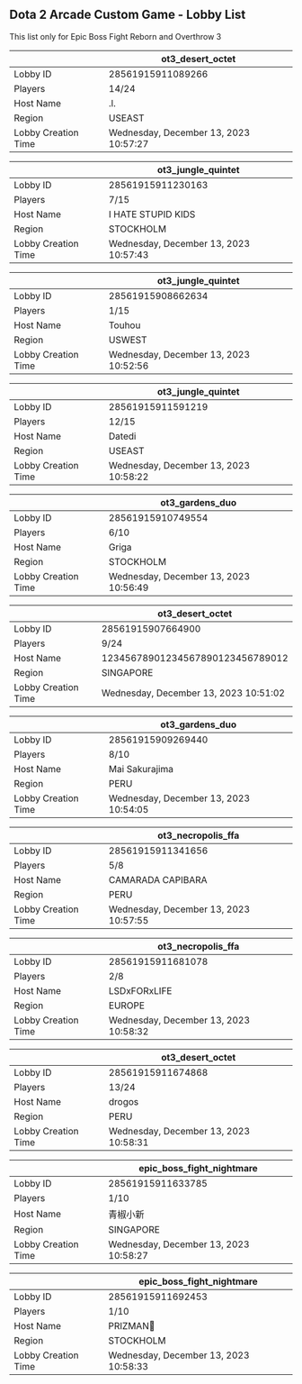 ## Dota 2 Arcade Custom Game - Lobby List

This list only for Epic Boss Fight Reborn and Overthrow 3

|  | ot3_desert_octet |
| ------ | ------ |
| Lobby ID | 28561915911089266 |
| Players | 14/24 |
| Host Name | .l. |
| Region | USEAST |
| Lobby Creation Time | Wednesday, December 13, 2023 10:57:27 |


|  | ot3_jungle_quintet |
| ------ | ------ |
| Lobby ID | 28561915911230163 |
| Players | 7/15 |
| Host Name | I HATE STUPID KIDS |
| Region | STOCKHOLM |
| Lobby Creation Time | Wednesday, December 13, 2023 10:57:43 |


|  | ot3_jungle_quintet |
| ------ | ------ |
| Lobby ID | 28561915908662634 |
| Players | 1/15 |
| Host Name | Touhou |
| Region | USWEST |
| Lobby Creation Time | Wednesday, December 13, 2023 10:52:56 |


|  | ot3_jungle_quintet |
| ------ | ------ |
| Lobby ID | 28561915911591219 |
| Players | 12/15 |
| Host Name | Datedi |
| Region | USEAST |
| Lobby Creation Time | Wednesday, December 13, 2023 10:58:22 |


|  | ot3_gardens_duo |
| ------ | ------ |
| Lobby ID | 28561915910749554 |
| Players | 6/10 |
| Host Name | Griga |
| Region | STOCKHOLM |
| Lobby Creation Time | Wednesday, December 13, 2023 10:56:49 |


|  | ot3_desert_octet |
| ------ | ------ |
| Lobby ID | 28561915907664900 |
| Players | 9/24 |
| Host Name | 12345678901234567890123456789012 |
| Region | SINGAPORE |
| Lobby Creation Time | Wednesday, December 13, 2023 10:51:02 |


|  | ot3_gardens_duo |
| ------ | ------ |
| Lobby ID | 28561915909269440 |
| Players | 8/10 |
| Host Name | Mai Sakurajima |
| Region | PERU |
| Lobby Creation Time | Wednesday, December 13, 2023 10:54:05 |


|  | ot3_necropolis_ffa |
| ------ | ------ |
| Lobby ID | 28561915911341656 |
| Players | 5/8 |
| Host Name | CAMARADA CAPIBARA |
| Region | PERU |
| Lobby Creation Time | Wednesday, December 13, 2023 10:57:55 |


|  | ot3_necropolis_ffa |
| ------ | ------ |
| Lobby ID | 28561915911681078 |
| Players | 2/8 |
| Host Name | LSDxFORxLIFE |
| Region | EUROPE |
| Lobby Creation Time | Wednesday, December 13, 2023 10:58:32 |


|  | ot3_desert_octet |
| ------ | ------ |
| Lobby ID | 28561915911674868 |
| Players | 13/24 |
| Host Name | drogos |
| Region | PERU |
| Lobby Creation Time | Wednesday, December 13, 2023 10:58:31 |


|  | epic_boss_fight_nightmare |
| ------ | ------ |
| Lobby ID | 28561915911633785 |
| Players | 1/10 |
| Host Name | 青椒小新 |
| Region | SINGAPORE |
| Lobby Creation Time | Wednesday, December 13, 2023 10:58:27 |


|  | epic_boss_fight_nightmare |
| ------ | ------ |
| Lobby ID | 28561915911692453 |
| Players | 1/10 |
| Host Name | PRIZMAN📿 |
| Region | STOCKHOLM |
| Lobby Creation Time | Wednesday, December 13, 2023 10:58:33 |


